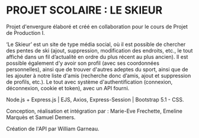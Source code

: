 # PROJET SCOLAIRE : LE SKIEUR

Projet d'envergure élaboré et créé en collaboration pour le cours de Projet de Production I. 

‘Le Skieur’ est un site de type média social, où il est possible de chercher des pentes de ski
(ajout, suppression, modification des endroits, etc., le tout affiché dans un fil d’actualité en
ordre du plus récent au plus ancien). Il est possible également d’y avoir son profil
(avec ses coordonnées personnelles), ainsi que de trouver d'autres adeptes du sport, ainsi que
de les ajouter à notre liste d'amis (recherche donc d’amis, ajout et suppression de profils, etc.).
Le tout avec système d'authentification (connexion, déconnexion, cookie et token), avec un API fourni. 

Node.js + Express.js |  EJS, Axios, Express-Session  |  Bootstrap 5.1 - CSS. 

Conception, réalisation et intégration par : Marie-Eve Frechette, Emeline Marquès et Samuel Demers. 

Création de l'API par William Garneau.
